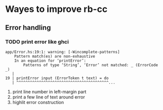 # Wayes to improve rb-cc

## Error handling

### TODO print error like ghci

```
app/Error.hs:19:1: warning: [-Wincomplete-patterns]
    Pattern match(es) are non-exhaustive
    In an equation for ‘printError’:
        Patterns of type ‘String’, ‘Error’ not matched: _ (ErrorCode _)
   |
19 | printError input (ErrorToken t text) = do
   | ^^^^^^^^^^^^^^^^^^^^^^^^^^^^^^^^^^^^^^^^^...

```
1. print line number in left-margin part
2. print a few line of text around error
3. highlit error construction



